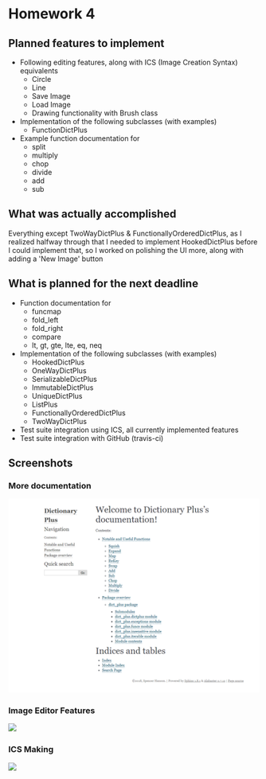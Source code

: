 # Homework 4

## Planned features to implement
- Following editing features, along with ICS (Image Creation Syntax) equivalents 
    - Circle
    - Line
    - Save Image
    - Load Image
    - Drawing functionality with Brush class
- Implementation of the following subclasses (with examples)
    - FunctionDictPlus
- Example function documentation for 
    - split
    - multiply
    - chop
    - divide
    - add
    - sub

##  What was actually accomplished
Everything except TwoWayDictPlus & FunctionallyOrderedDictPlus, as I realized halfway through
that I needed to implement HookedDictPlus before I could implement that, so I worked on polishing the UI more,
along with adding a 'New Image' button

## What is planned for the next deadline
- Function documentation for
    - funcmap
    - fold_left
    - fold_right
    - compare
    - lt, gt, gte, lte, eq, neq
- Implementation of the following subclasses (with examples)
    - HookedDictPlus
    - OneWayDictPlus
    - SerializableDictPlus
    - ImmutableDictPlus
    - UniqueDictPlus
    - ListPlus
    - FunctionallyOrderedDictPlus
    - TwoWayDictPlus
- Test suite integration using ICS, all currently implemented features
- Test suite integration with GitHub (travis-ci)


## Screenshots
### More documentation
<img src="images/hw4_docs.png" />

### Image Editor Features
<img src="images/hw3_screencap.gif" />

### ICS Making
<img src="images/hw4_ics.gif" />